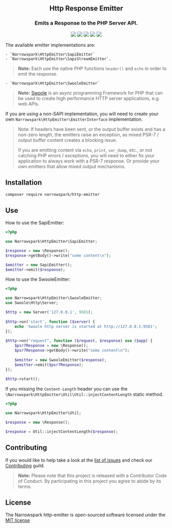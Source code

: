 <h2 align="center">Http Response Emitter</h2>
<h3 align="center">Emits a Response to the PHP Server API.</h3>
<p align="center">
    <a href="https://github.com/narrowspark/http-emitter/releases"><img src="https://img.shields.io/packagist/v/narrowspark/http-emitter.svg?style=flat-square"></a>
    <a href="https://php.net/"><img src="https://img.shields.io/badge/php-%5E7.1.0-8892BF.svg?style=flat-square"></a>
    <a href="https://travis-ci.org/narrowspark/http-emitter"><img src="https://img.shields.io/travis/rust-lang/rust/master.svg?style=flat-square"></a>
    <a href="https://codecov.io/gh/narrowspark/http-emitter"><img src="https://img.shields.io/codecov/c/github/narrowspark/http-emitter/master.svg?style=flat-square"></a>
    <a href="https://opensource.org/licenses/MIT"><img src="https://img.shields.io/badge/license-MIT-brightgreen.svg?style=flat-square"></a>
</p>

The available emitter implementations are:

    - `Narrowspark\HttpEmitter\SapiEmitter`
    - `Narrowspark\HttpEmitter\SapiStreamEmitter`.
> **Note:** Each use the native PHP functions `header()` and ```echo``` in order to emit the response.
    
    - `Narrowspark\HttpEmitter\SwooleEmitter`
> **Note:** [Swoole](https://www.swoole.co.uk/) is an async programming Framework for PHP that can be used to create high performance HTTP server applications, e.g. web APIs.

If you are using a non-SAPI implementation, you will need to create your own ```Narrowspark\HttpEmitter\EmitterInterface``` implementation.

> Note: If headers have been sent, or the output buffer exists and has a non-zero length, the emitters raise an exception, as mixed PSR-7 / output buffer content creates a blocking issue.
>
> If you are emitting content via `echo`, `print`, `var_dump`, etc., or not catching PHP errors / exceptions, you will need to either fix your application to always work with a PSR-7 response.
> Or provide your own emitters that allow mixed output mechanisms.

Installation
------------

```bash
composer require narrowspark/http-emitter
```

Use
------------

How to use the SapiEmitter:

```php
<?php

use Narrowspark\HttpEmitter\SapiEmitter;

$response = new \Response();
$response->getBody()->write("some content\n");

$emitter = new SapiEmitter();
$emitter->emit($response);
```

How to use the SwooleEmitter:

```php
<?php

use Narrowspark\HttpEmitter\SwooleEmitter;
use Swoole\Http\Server;

$http = new Server('127.0.0.1', 9501);
 
$http->on('start', function ($server) {
    echo 'Swoole http server is started at http://127.0.0.1:9501';
});
 
$http->on("request", function ($request, $response) use ($app) {
    $psr7Response = new \Response();
    $psr7Response->getBody()->write("some content\n");
 
    $emitter = new SwooleEmitter($response);
    $emitter->emit($psr7Response);
});
 
$http->start();
```

If you missing the ```Content-Length``` header you can use the `\Narrowspark\HttpEmitter\Util\Util::injectContentLength` static method.

```php
<?php

use Narrowspark\HttpEmitter\Util;

$response = new \Response();

$response = Util::injectContentLength($response);
``` 

Contributing
------------

If you would like to help take a look at the [list of issues](https://github.com/narrowspark/http-emitter/issues) and check our [Contributing](CONTRIBUTING.md) guild.

> **Note:** Please note that this project is released with a Contributor Code of Conduct. By participating in this project you agree to abide by its terms.

License
---------------

The Narrowspark http-emitter is open-sourced software licensed under the [MIT license](https://opensource.org/licenses/MIT)
